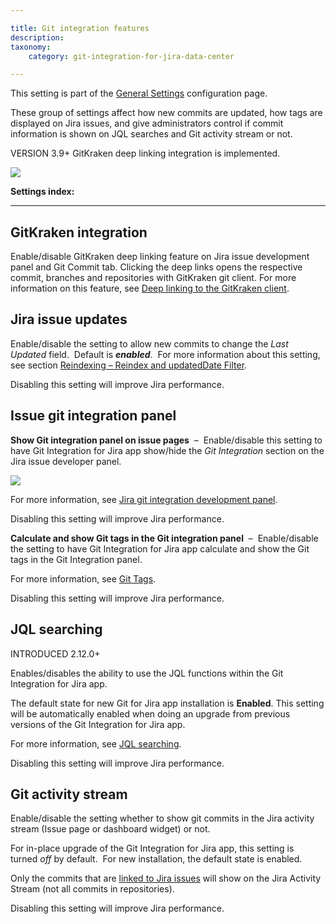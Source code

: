 ```yaml
---

title: Git integration features
description:
taxonomy:
    category: git-integration-for-jira-data-center

---
```

This setting is part of the [General Settings](/git-integration-for-jira-self-managed/general-settings-gij-self-managed) configuration page.


These group of settings affect how new commits are updated, how tags are displayed on Jira issues, and give administrators control if commit information is shown on JQL searches and Git activity stream or not.

VERSION 3.9+ GitKraken deep linking integration is implemented.

![](https://bigbrassband.atlassian.net/wiki/download/thumbnails/1207795905/gitserver-gencfg-git-integration-options.png?version=1&modificationDate=1647771632980&cacheVersion=1&api=v2&width=564&height=334)

**Settings index:**

* * *

## GitKraken integration

Enable/disable GitKraken deep linking feature on Jira issue development panel and Git Commit tab. Clicking the deep links opens the respective commit, branches and repositories with GitKraken git client. For more information on this feature, see [Deep linking to the GitKraken client](/git-integration-for-jira-self-managed/deep-linking-to-the-gitkraken-git-client-gij-self-managed).

## Jira issue updates

Enable/disable the setting to allow new commits to change the _Last Updated_ field.  Default is _**enabled**_.  For more information about this setting, see section [Reindexing – Reindex and updatedDate Filter](/git-integration-for-jira-self-managed/reindexing-gij-self-managed).

Disabling this setting will improve Jira performance.

## Issue git integration panel

**Show Git integration panel on issue pages**  –  Enable/disable this setting to have Git Integration for Jira app show/hide the _Git Integration_ section on the Jira issue developer panel.

![](https://bigbrassband.atlassian.net/wiki/download/attachments/1207795905/jira-issue-dev-panel.png?version=2&modificationDate=1632661767019&cacheVersion=1&api=v2)

For more information, see [Jira git integration development panel](/git-integration-for-jira-self-managed/jira-git-integration-development-panel-gij-self-managed).

Disabling this setting will improve Jira performance.


**Calculate and show Git tags in the Git integration panel**  –  Enable/disable the setting to have Git Integration for Jira app calculate and show the Git tags in the Git Integration panel.

For more information, see [Git Tags](/git-integration-for-jira-self-managed/git-tags-gij-self-managed).

Disabling this setting will improve Jira performance.

## JQL searching

INTRODUCED 2.12.0+

Enables/disables the ability to use the JQL functions within the Git Integration for Jira app.

The default state for new Git for Jira app installation is **Enabled**. This setting will be automatically enabled when doing an upgrade from previous versions of the Git Integration for Jira app.

For more information, see [JQL searching](/git-integration-for-jira-self-managed/jql-searching-gij-self-managed).

Disabling this setting will improve Jira performance.

## Git activity stream

Enable/disable the setting whether to show git commits in the Jira activity stream (Issue page or dashboard widget) or not.

For in-place upgrade of the Git Integration for Jira app, this setting is turned _off_ by default.  For new installation, the default state is enabled.

Only the commits that are [linked to Jira issues](/git-integration-for-jira-self-managed/linking-git-commits-to-jira-issues-gij-self-managed) will show on the Jira Activity Stream (not all commits in repositories).

Disabling this setting will improve Jira performance.

